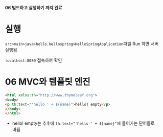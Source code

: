 **06 빌드하고 실행하기 까지 완료**

# 실행

`src>main>java>hello.hellospring>HelloSpringApplication`파일 Run 하면 서버 실행됨

`localhost:8080` 접속하여 확인



# 06 MVC와 템플릿 엔진

```html
<html xmlns:th="http://www.thymeleaf.org">
<body>
<p th:text="'hello ' + ${name}">hello! empty</p>
</body>
</html>
```

* hello! empty는 추후에 `th:text="'hello ' + ${name}"`에 들어가는 단어들로 바뀜

